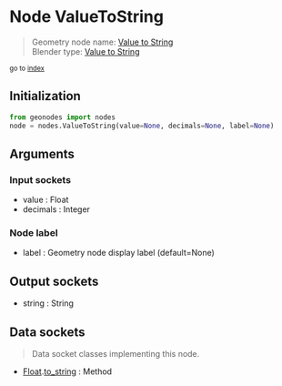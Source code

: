 
# Node ValueToString

> Geometry node name: [Value to String](https://docs.blender.org/manual/en/latest/modeling/geometry_nodes/text/value_to_string.html)<br>
  Blender type: [Value to String](https://docs.blender.org/api/current/bpy.types.FunctionNodeValueToString.html)
  
<sub>go to [index](/docs/index.md)</sub>

Initialization
--------------

```python
from geonodes import nodes
node = nodes.ValueToString(value=None, decimals=None, label=None)
```



## Arguments


### Input sockets

- value : Float
- decimals : Integer

### Node label

- label : Geometry node display label (default=None)

## Output sockets

- string : String

## Data sockets

> Data socket classes implementing this node.
  
  
- [Float](/docs/sockets/Float.md).[to_string](/docs/sockets/Float.md#to_string) : Method
  
